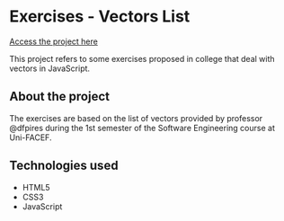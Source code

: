 # Exercises - Vectors List 

<a href="https://ghbmachado.github.io/vectors-list-js/">Access the project here</a></p>

This project refers to some exercises proposed in college that deal with vectors in JavaScript.

## About the project

The exercises are based on the list of vectors provided by professor @dfpires during the 1st semester of the Software Engineering course at Uni-FACEF.

## Technologies used
- HTML5
- CSS3
- JavaScript
